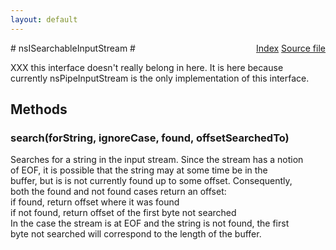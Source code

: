 ```yaml
---
layout: default
---
```

<div class='links' style='float:right'><a href="../index.html">Index</a>
<a href="http://dxr.mozilla.org/mozilla-central/source/xpcom/io/nsIPipe.idl">Source file</a>
</div>
# nsISearchableInputStream #
  
XXX this interface doesn't really belong in here.  It is here because  
currently nsPipeInputStream is the only implementation of this interface.  
  

## Methods ##

### search(forString, ignoreCase, found, offsetSearchedTo) ###
  
Searches for a string in the input stream. Since the stream has a notion  
of EOF, it is possible that the string may at some time be in the   
buffer, but is is not currently found up to some offset. Consequently,  
both the found and not found cases return an offset:  
   if found, return offset where it was found  
   if not found, return offset of the first byte not searched  
In the case the stream is at EOF and the string is not found, the first  
byte not searched will correspond to the length of the buffer.  
  
